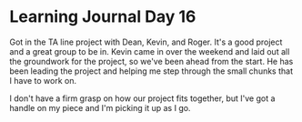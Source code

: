 # Learning Journal Day 16

Got in the TA line project with Dean, Kevin, and Roger. It's a good project and a great group to be in. Kevin came in over the weekend and laid out all the groundwork for the project, so we've been ahead from the start. He has been leading the project and helping me step through the small chunks that I have to work on.

I don't have a firm grasp on how our project fits together, but I've got a handle on my piece and I'm picking it up as I go.
